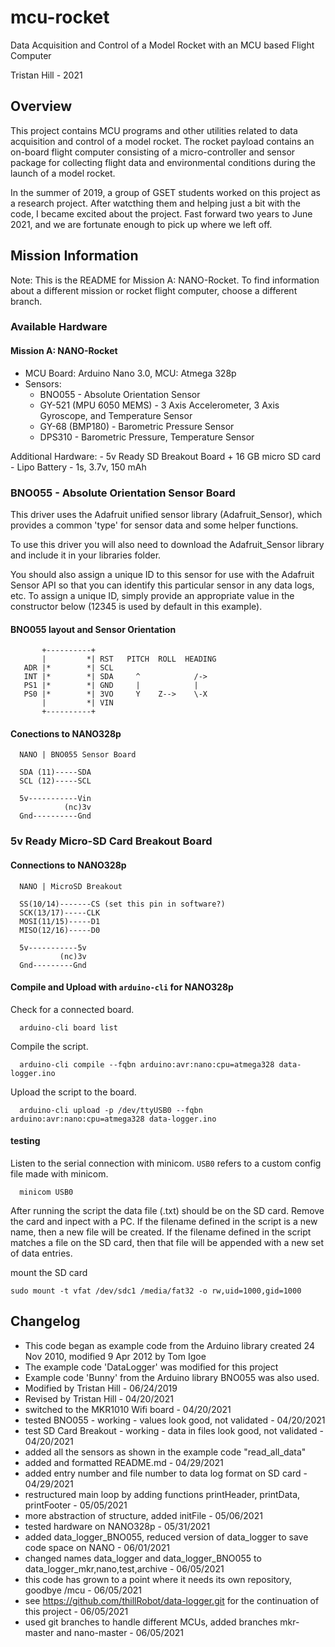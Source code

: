  # mcu-rocket
Data Acquisition and Control of a Model Rocket with an MCU based Flight Computer 

Tristan Hill - 2021                             

## Overview
  This project contains MCU programs and other utilities related to data acquisition and control of a model rocket. The rocket payload contains an on-board    flight computer consisting of a micro-controller and sensor package for collecting flight data and environmental conditions during the launch of a model rocket. 

In the summer of 2019, a group of GSET students worked on this project as a research project. After watcthing them and helping just a bit with the code, I became excited about the project. Fast forward two years to June 2021, and we are fortunate enough to pick up where we left off. 
  
## Mission Information

Note: This is the README for Mission A: NANO-Rocket. To find information about a different mission or rocket flight computer, choose a different branch.

### Available Hardware
  #### Mission A: NANO-Rocket
    
  - MCU Board: Arduino Nano 3.0, MCU: Atmega 328p
  - Sensors:
    - BNO055 - Absolute Orientation Sensor
    - GY-521 (MPU 6050 MEMS) - 3 Axis Accelerometer, 3 Axis Gyroscope, and Temperature Sensor 
    - GY-68 (BMP180) - Barometric Pressure Sensor
    - DPS310 - Barometric Pressure, Temperature Sensor
  
  Additional Hardware:
    - 5v Ready SD Breakout Board + 16 GB micro SD card
    - Lipo Battery - 1s, 3.7v, 150 mAh 


### BNO055 - Absolute Orientation Sensor Board
   
  This driver uses the Adafruit unified sensor library (Adafruit_Sensor),
  which provides a common 'type' for sensor data and some helper functions.
  
  To use this driver you will also need to download the Adafruit_Sensor
  library and include it in your libraries folder.
  
  You should also assign a unique ID to this sensor for use with
  the Adafruit Sensor API so that you can identify this particular
  sensor in any data logs, etc.  To assign a unique ID, simply
  provide an appropriate value in the constructor below (12345
  is used by default in this example).
  
#### BNO055 layout and Sensor Orientation
```  
       +----------+
       |         *| RST   PITCH  ROLL  HEADING
   ADR |*        *| SCL
   INT |*        *| SDA     ^            /->
   PS1 |*        *| GND     |            |
   PS0 |*        *| 3VO     Y    Z-->    \-X
       |         *| VIN
       +----------+
``` 
#### Conections to NANO328p     
```
  NANO | BNO055 Sensor Board
  
  SDA (11)-----SDA
  SCL (12)-----SCL
  
  5v-----------Vin
            (nc)3v 
  Gnd----------Gnd    
```

### 5v Ready Micro-SD Card Breakout Board 

#### Connections to NANO328p
```
  NANO | MicroSD Breakout
  
  SS(10/14)-------CS (set this pin in software?)
  SCK(13/17)-----CLK 
  MOSI(11/15)-----D1
  MISO(12/16)-----D0
  
  5v-----------5v
           (nc)3v 
  Gnd---------Gnd
``` 

#### Compile and Upload with `arduino-cli` for NANO328p

  Check for a connected board.
```
  arduino-cli board list
```
  Compile the script.
```  
  arduino-cli compile --fqbn arduino:avr:nano:cpu=atmega328 data-logger.ino
```
  Upload the script to the board.
```
  arduino-cli upload -p /dev/ttyUSB0 --fqbn arduino:avr:nano:cpu=atmega328 data-logger.ino
```

#### testing 

  Listen to the serial connection with minicom. `USB0` refers to a custom config file made with minicom.
```  
  minicom USB0      
```
  After running the script the data file (.txt) should be on the SD card. Remove the card and inpect with a PC. If the filename defined in the script is a new name, then a new file will be created. If the filename defined in the script matches a file on the SD card, then that file will be appended with a new set of data entries.

  mount the SD card
  ```
  sudo mount -t vfat /dev/sdc1 /media/fat32 -o rw,uid=1000,gid=1000
  
  ```

## Changelog  
  - This code began as example code from the Arduino library created 24 Nov 2010, modified 9 Apr 2012 by Tom Igoe
  - The example code 'DataLogger' was modified for this project
  - Example code 'Bunny' from the Arduino library BNO055 was also used. 
  - Modified by Tristan Hill - 06/24/2019 
  - Revised by Tristan Hill - 04/20/2021
  - switched to the MKR1010 Wifi board - 04/20/2021
  - tested BNO055 - working - values look good, not validated - 04/20/2021
  - test SD Card Breakout - working - data in files look good, not validated - 04/20/2021
  - added all the sensors as shown in the example code "read_all_data"
  - added and formatted README.md - 04/29/2021
  - added entry number and file number to data log format on SD card - 04/29/2021 
  - restructured main loop by adding functions printHeader, printData, printFooter - 05/05/2021 
  - more abstraction of structure, added initFile - 05/06/2021
  - tested hardware on NANO328p - 05/31/2021
  - added data_logger_BNO055, reduced version of data_logger to save code space on NANO - 06/01/2021
  - changed names data_logger and data_logger_BNO055 to data_logger_mkr,nano,test,archive - 06/05/2021
  - this code has grown to a point where it needs its own repository, goodbye /mcu - 06/05/2021
  - see https://github.com/thillRobot/data-logger.git for the continuation of this project - 06/05/2021
  - used git branches to handle different MCUs, added branches mkr-master and nano-master - 06/05/2021
